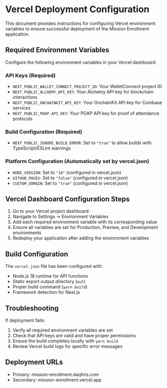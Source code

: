 # Vercel Deployment Configuration

This document provides instructions for configuring Vercel environment variables to ensure successful deployment of the Mission Enrollment application.

## Required Environment Variables

Configure the following environment variables in your Vercel dashboard:

### API Keys (Required)
- `NEXT_PUBLIC_WALLET_CONNECT_PROJECT_ID`: Your WalletConnect project ID
- `NEXT_PUBLIC_ALCHEMY_API_KEY`: Your Alchemy API key for blockchain interactions
- `NEXT_PUBLIC_ONCHAINKIT_API_KEY`: Your OnchainKit API key for Coinbase services
- `NEXT_PUBLIC_POAP_API_KEY`: Your POAP API key for proof of attendance protocols

### Build Configuration (Required)
- `NEXT_PUBLIC_IGNORE_BUILD_ERROR`: Set to `"true"` to allow builds with TypeScript/ESLint warnings

### Platform Configuration (Automatically set by vercel.json)
- `NODE_VERSION`: Set to `"18"` (configured in vercel.json)
- `GITHUB_PAGES`: Set to `"false"` (configured in vercel.json)
- `CUSTOM_DOMAIN`: Set to `"true"` (configured in vercel.json)

## Vercel Dashboard Configuration Steps

1. Go to your Vercel project dashboard
2. Navigate to Settings → Environment Variables
3. Add each required environment variable with its corresponding value
4. Ensure all variables are set for Production, Preview, and Development environments
5. Redeploy your application after adding the environment variables

## Build Configuration

The `vercel.json` file has been configured with:
- Node.js 18 runtime for API functions
- Static export output directory (`out`)
- Proper build command (`yarn build`)
- Framework detection for Next.js

## Troubleshooting

If deployment fails:
1. Verify all required environment variables are set
2. Check that API keys are valid and have proper permissions
3. Ensure the build completes locally with `yarn build`
4. Review Vercel build logs for specific error messages

## Deployment URLs

- Primary: mission-enrollment.daqhris.com
- Secondary: mission-enrollment.vercel.app
